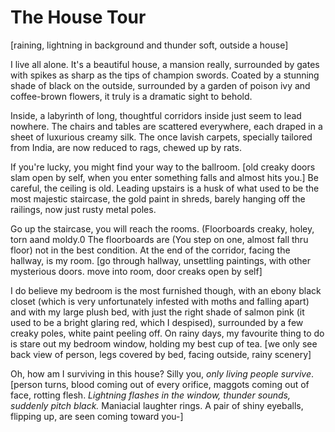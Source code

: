 # The House Tour

[raining, lightning in background and thunder soft, outside a house]

I live all alone. It's a beautiful house, a mansion really, surrounded by gates with spikes as sharp as the tips of champion swords. Coated by a stunning shade of black on the outside, surrounded by a garden of poison ivy and coffee-brown flowers, it truly is a dramatic sight to behold. 

Inside, a labyrinth of long, thoughtful corridors inside just seem to lead nowhere. The chairs and tables are scattered everywhere, each draped in a sheet of luxurious creamy silk. The once lavish carpets, specially tailored from India, are now reduced to rags, chewed up by rats. 

If you're lucky, you might find your way to the ballroom. [old creaky doors slam open by self, when you enter something falls and almost hits you.] Be careful, the ceiling is old. Leading upstairs is a husk of what used to be the most majestic staircase, the gold paint in shreds, barely hanging off the railings, now just rusty metal poles.

Go up the staircase, you will reach the rooms. (Floorboards creaky, holey, torn aand moldy.0 The floorboards are (You step on one, almost fall thru floor) not in the best condition. At the end of the corridor, facing the hallway, is my room. [go through hallway, unsettling paintings, with other mysterious doors. move into room, door creaks open by self]

I do believe my bedroom is the most furnished though, with an ebony black closet (which is very unfortunately infested with moths and falling apart) and with my large plush bed, with just the right shade of salmon pink (it used to be a bright glaring red, which I despised), surrounded by a few creaky poles, white paint peeling off. On rainy days, my favourite thing to do is stare out my bedroom window, holding my best cup of tea. [we only see back view of person, legs covered by bed, facing outside, rainy scenery]

Oh, how am I surviving in this house? Silly you, *only living people survive*. [person turns, blood coming out of every orifice, maggots coming out of face, rotting flesh. *Lightning flashes in the window, thunder sounds, suddenly pitch black.* Maniacial laughter rings. A pair of shiny eyeballs, flipping up, are seen coming toward you-] 
